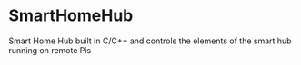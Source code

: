 # SmartHomeHub
Smart Home Hub built in C/C++ and controls the elements of the smart hub running on remote Pis
